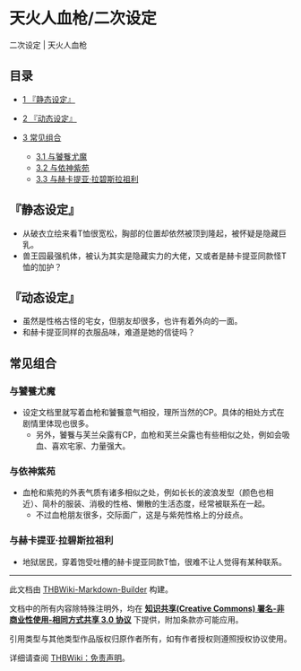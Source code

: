# 天火人血枪/二次设定

<!-- source html: G:\repos\THBWiki-Markdown-Builder\THBWikiMarkdown\Temp\main\8\84\ns0%3A%E5%A4%A9%E7%81%AB%E4%BA%BA%E8%A1%80%E6%9E%AA%2F%E4%BA%8C%E6%AC%A1%E8%AE%BE%E5%AE%9A.html -->

二次设定 | 天火人血枪


## 目录

- [1 『静态设定』](#『静态设定』)
- [2 『动态设定』](#『动态设定』)
- [3 常见组合](#常见组合)

  - [3.1 与饕餮尤魔](#与饕餮尤魔)
  - [3.2 与依神紫苑](#与依神紫苑)
  - [3.3 与赫卡提亚·拉碧斯拉祖利](#与赫卡提亚·拉碧斯拉祖利)








## 『静态设定』
- 从破衣立绘来看T恤很宽松，胸部的位置却依然被顶到隆起，被怀疑是隐藏巨乳。
- 兽王园最强机体，被认为其实是隐藏实力的大佬，又或者是赫卡提亚同款怪T恤的加护？


## 『动态设定』
- 虽然是性格古怪的宅女，但朋友却很多，也许有着外向的一面。
- 和赫卡提亚同样的衣服品味，难道是她的信徒吗？


## 常见组合

### 与饕餮尤魔
- 设定文档里就写着血枪和饕餮意气相投，理所当然的CP。具体的相处方式在剧情里体现也很多。
  - 另外，饕餮与芙兰朵露有CP，血枪和芙兰朵露也有些相似之处，例如会吸血、喜欢宅家、力量强大。



### 与依神紫苑
- 血枪和紫苑的外表气质有诸多相似之处，例如长长的波浪发型（颜色也相近）、简朴的服装、消极的性格、懒散的生活态度，经常被联系在一起。
  - 不过血枪朋友很多，交际面广，这是与紫苑性格上的分歧点。



### 与赫卡提亚·拉碧斯拉祖利
- 地狱居民，穿着饱受吐槽的赫卡提亚同款T恤，很难不让人觉得有某种联系。





---

此文档由 [THBWiki-Markdown-Builder](https://github.com/Delsin-Yu/THBWiki-Markdown-Builder) 构建。

文档中的所有内容除特殊注明外，均在 [**知识共享(Creative Commons) 署名-非商业性使用-相同方式共享 3.0 协议**](https://creativecommons.org/licenses/by-sa/3.0/deed.zh-hans) 下提供，附加条款亦可能应用。

引用类型与其他类型作品版权归原作者所有，如有作者授权则遵照授权协议使用。

详细请查阅 [THBWiki：免责声明](https://thbwiki.cc/THBWiki:%E5%85%8D%E8%B4%A3%E5%A3%B0%E6%98%8E)。

